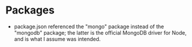 # Packages
- package.json referenced the "mongo" package instead of the "mongodb" package; the latter is the official MongoDB driver for Node, and is what I assume was intended.